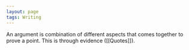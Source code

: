 ```yaml
---
layout: page
tags: Writing 
---
```


An argument is combination of different aspects that comes together to prove a point. This is through evidence ([[Quotes]]).